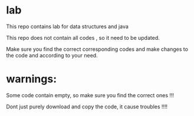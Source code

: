 # lab
This repo contains lab for data structures and java 

This repo does not contain all codes , so it need to be updated. 

Make sure you find the correct corresponding codes and make changes to the code and according to your need.

# warnings:
Some code contain empty, so make sure you find the correct ones !!!

Dont just purely download and copy the code, it cause troubles  !!!!
